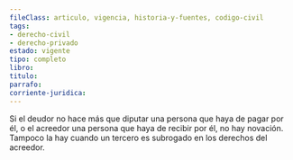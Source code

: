 ```yaml
---
fileClass: articulo, vigencia, historia-y-fuentes, codigo-civil
tags:
- derecho-civil
- derecho-privado
estado: vigente
tipo: completo
libro:
titulo:
parrafo:
corriente-juridica:
---
```

Si el deudor no hace más que diputar una persona que haya de pagar por él, o el acreedor una persona que haya de recibir por él, no hay novación. Tampoco la hay cuando un tercero es subrogado en los derechos del acreedor.